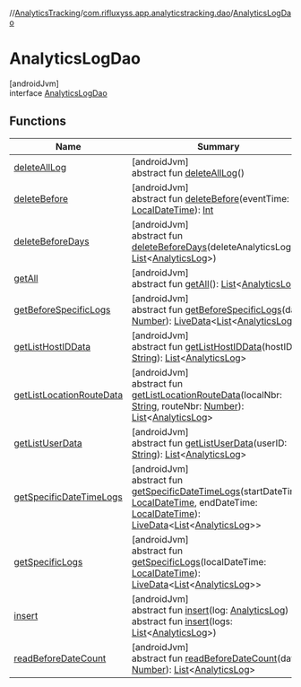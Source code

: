 //[AnalyticsTracking](../../../index.md)/[com.rifluxyss.app.analyticstracking.dao](../index.md)/[AnalyticsLogDao](index.md)

# AnalyticsLogDao

[androidJvm]\
interface [AnalyticsLogDao](index.md)

## Functions

| Name | Summary |
|---|---|
| [deleteAllLog](delete-all-log.md) | [androidJvm]<br>abstract fun [deleteAllLog](delete-all-log.md)() |
| [deleteBefore](delete-before.md) | [androidJvm]<br>abstract fun [deleteBefore](delete-before.md)(eventTime: [LocalDateTime](https://developer.android.com/reference/kotlin/java/time/LocalDateTime.html)): [Int](https://kotlinlang.org/api/latest/jvm/stdlib/kotlin/-int/index.html) |
| [deleteBeforeDays](delete-before-days.md) | [androidJvm]<br>abstract fun [deleteBeforeDays](delete-before-days.md)(deleteAnalyticsLogs: [List](https://developer.android.com/reference/kotlin/java/util/List.html)&lt;[AnalyticsLog](../../com.rifluxyss.app.analyticstracking.enitity/-analytics-log/index.md)&gt;) |
| [getAll](get-all.md) | [androidJvm]<br>abstract fun [getAll](get-all.md)(): [List](https://developer.android.com/reference/kotlin/java/util/List.html)&lt;[AnalyticsLog](../../com.rifluxyss.app.analyticstracking.enitity/-analytics-log/index.md)&gt; |
| [getBeforeSpecificLogs](get-before-specific-logs.md) | [androidJvm]<br>abstract fun [getBeforeSpecificLogs](get-before-specific-logs.md)(day: [Number](https://developer.android.com/reference/kotlin/java/lang/Number.html)): [LiveData](https://developer.android.com/reference/kotlin/androidx/lifecycle/LiveData.html)&lt;[List](https://developer.android.com/reference/kotlin/java/util/List.html)&lt;[AnalyticsLog](../../com.rifluxyss.app.analyticstracking.enitity/-analytics-log/index.md)&gt;&gt; |
| [getListHostIDData](get-list-host-i-d-data.md) | [androidJvm]<br>abstract fun [getListHostIDData](get-list-host-i-d-data.md)(hostID: [String](https://developer.android.com/reference/kotlin/java/lang/String.html)): [List](https://developer.android.com/reference/kotlin/java/util/List.html)&lt;[AnalyticsLog](../../com.rifluxyss.app.analyticstracking.enitity/-analytics-log/index.md)&gt; |
| [getListLocationRouteData](get-list-location-route-data.md) | [androidJvm]<br>abstract fun [getListLocationRouteData](get-list-location-route-data.md)(localNbr: [String](https://developer.android.com/reference/kotlin/java/lang/String.html), routeNbr: [Number](https://developer.android.com/reference/kotlin/java/lang/Number.html)): [List](https://developer.android.com/reference/kotlin/java/util/List.html)&lt;[AnalyticsLog](../../com.rifluxyss.app.analyticstracking.enitity/-analytics-log/index.md)&gt; |
| [getListUserData](get-list-user-data.md) | [androidJvm]<br>abstract fun [getListUserData](get-list-user-data.md)(userID: [String](https://developer.android.com/reference/kotlin/java/lang/String.html)): [List](https://developer.android.com/reference/kotlin/java/util/List.html)&lt;[AnalyticsLog](../../com.rifluxyss.app.analyticstracking.enitity/-analytics-log/index.md)&gt; |
| [getSpecificDateTimeLogs](get-specific-date-time-logs.md) | [androidJvm]<br>abstract fun [getSpecificDateTimeLogs](get-specific-date-time-logs.md)(startDateTime: [LocalDateTime](https://developer.android.com/reference/kotlin/java/time/LocalDateTime.html), endDateTime: [LocalDateTime](https://developer.android.com/reference/kotlin/java/time/LocalDateTime.html)): [LiveData](https://developer.android.com/reference/kotlin/androidx/lifecycle/LiveData.html)&lt;[List](https://developer.android.com/reference/kotlin/java/util/List.html)&lt;[AnalyticsLog](../../com.rifluxyss.app.analyticstracking.enitity/-analytics-log/index.md)&gt;&gt; |
| [getSpecificLogs](get-specific-logs.md) | [androidJvm]<br>abstract fun [getSpecificLogs](get-specific-logs.md)(localDateTime: [LocalDateTime](https://developer.android.com/reference/kotlin/java/time/LocalDateTime.html)): [LiveData](https://developer.android.com/reference/kotlin/androidx/lifecycle/LiveData.html)&lt;[List](https://developer.android.com/reference/kotlin/java/util/List.html)&lt;[AnalyticsLog](../../com.rifluxyss.app.analyticstracking.enitity/-analytics-log/index.md)&gt;&gt; |
| [insert](insert.md) | [androidJvm]<br>abstract fun [insert](insert.md)(log: [AnalyticsLog](../../com.rifluxyss.app.analyticstracking.enitity/-analytics-log/index.md))<br>abstract fun [insert](insert.md)(logs: [List](https://developer.android.com/reference/kotlin/java/util/List.html)&lt;[AnalyticsLog](../../com.rifluxyss.app.analyticstracking.enitity/-analytics-log/index.md)&gt;) |
| [readBeforeDateCount](read-before-date-count.md) | [androidJvm]<br>abstract fun [readBeforeDateCount](read-before-date-count.md)(day: [Number](https://developer.android.com/reference/kotlin/java/lang/Number.html)): [List](https://developer.android.com/reference/kotlin/java/util/List.html)&lt;[AnalyticsLog](../../com.rifluxyss.app.analyticstracking.enitity/-analytics-log/index.md)&gt; |
